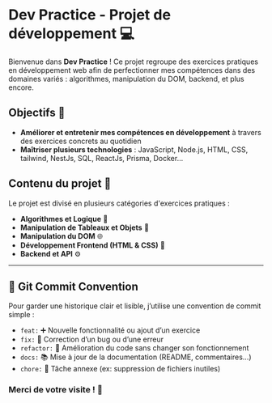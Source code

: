 # Dev Practice - Projet de développement 💻

Bienvenue dans **Dev Practice** ! Ce projet regroupe des exercices pratiques en développement web afin de perfectionner mes compétences dans des domaines variés : algorithmes, manipulation du DOM, backend, et plus encore.

## Objectifs 🎯

- **Améliorer et entretenir mes compétences en développement** à travers des exercices concrets au quotidien
- **Maîtriser plusieurs technologies** : JavaScript, Node.js, HTML, CSS, tailwind, NestJs, SQL, ReactJs, Prisma, Docker...

## Contenu du projet 📂

Le projet est divisé en plusieurs catégories d'exercices pratiques :

- **Algorithmes et Logique** 🧩
- **Manipulation de Tableaux et Objets** 🔢
- **Manipulation du DOM** 🌐
- **Développement Frontend (HTML & CSS)** 🌟
- **Backend et API** ⚙️


---


    
## 🧠 Git Commit Convention

Pour garder une historique clair et lisible, j’utilise une convention de commit simple :

- `feat:` ➕ Nouvelle fonctionnalité ou ajout d’un exercice
- `fix:` 🐛 Correction d’un bug ou d’une erreur
- `refactor:` 🔨 Amélioration du code sans changer son fonctionnement
- `docs:` 📚 Mise à jour de la documentation (README, commentaires…)
- `chore:` 🧹 Tâche annexe (ex: suppression de fichiers inutiles)



### Merci de votre visite ! 👋